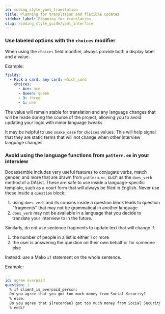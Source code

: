 ```yaml
---
id: coding_style_yaml_translation
title: Planning for translation and flexible updates
sidebar_label: Planning for translation
slug: /coding_style_guide/yaml_interface
---
```

### Use labeled options with the `choices` modifier

When using the `choices` field modifier, always provide both
a display label and a value.

Example:

```yaml
fields: 
  - Pick a card, any card: which_card
    choices:
      - Ace: ace
      - Queen: queen
      - 3: three
      - 1: one
```

The value will remain stable for translation and any language changes that will
be made during the course of the project, allowing you to avoid updating your
logic with minor language tweaks.

It may be helpful to use `snake_case` for `choices` values. This will help
signal that they are static terms that will not change when other interview
language changes.

### Avoid using the language functions from `pattern.en` in your interview

Docassemble includes very useful features to conjugate verbs, match gender, and
more that are drawn from `pattern.en`, such as the `does_verb` method of a
DAList. These are safe to use inside a language-specific template, such as a
court form that will always be filed in English. Never use these inside a
`question` block:

1. using `does_verb` and its cousins inside a question block leads to question
   "fragments" that may not be grammatical in another language
1. `does_verb` may not be available in a language that you decide to translate
   your interview to in the future.

Similarly, do not use sentence fragments to update text that will change if:

1. the number of people in a list is either 1 or more
1. the user is answering the question on their own behalf or for someone else

Instead: use a Mako `if` statement on the whole sentence.

Example:

```yaml
---
id: agree overpaid
question: |
  % if client_is_overpaid_person:
  Do you agree that you got too much money from Social Security?
  % else:
  Do you agree that ${recordee} got too much money from Social Security?
  % endif
```
